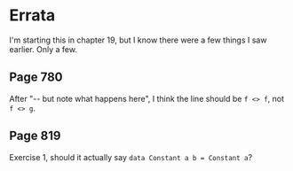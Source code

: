 # Errata

I'm starting this in chapter 19, but I know there were a few things I saw earlier.
Only a few.

## Page 780

After "-- but note what happens here", I think the line should be `f <> f`, not `f <> g`.

## Page 819

Exercise 1, should it actually say `data Constant a b = Constant a`?
